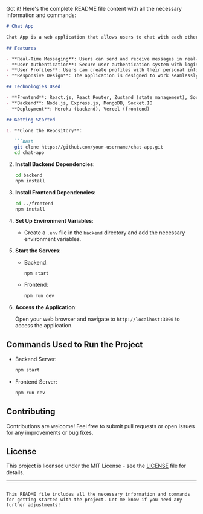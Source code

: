 Got it! Here's the complete README file content with all the necessary information and commands:

```markdown
# Chat App

Chat App is a web application that allows users to chat with each other in real-time.

## Features

- **Real-Time Messaging**: Users can send and receive messages in real-time.
- **User Authentication**: Secure user authentication system with login and signup functionality.
- **User Profiles**: Users can create profiles with their personal information.
- **Responsive Design**: The application is designed to work seamlessly across different devices.

## Technologies Used

- **Frontend**: React.js, React Router, Zustand (state management), Socket.IO Client, Tailwind CSS
- **Backend**: Node.js, Express.js, MongoDB, Socket.IO
- **Deployment**: Heroku (backend), Vercel (frontend)

## Getting Started

1. **Clone the Repository**:

   ```bash
   git clone https://github.com/your-username/chat-app.git
   cd chat-app
   ```

2. **Install Backend Dependencies**:

   ```bash
   cd backend
   npm install
   ```

3. **Install Frontend Dependencies**:

   ```bash
   cd ../frontend
   npm install
   ```

4. **Set Up Environment Variables**:

   - Create a `.env` file in the `backend` directory and add the necessary environment variables.

5. **Start the Servers**:

   - Backend:

     ```bash
     npm start
     ```

   - Frontend:

     ```bash
     npm run dev
     ```

6. **Access the Application**:

   Open your web browser and navigate to `http://localhost:3000` to access the application.

## Commands Used to Run the Project

- Backend Server:
  ```bash
  npm start
  ```

- Frontend Server:
  ```bash
  npm run dev
  ```

## Contributing

Contributions are welcome! Feel free to submit pull requests or open issues for any improvements or bug fixes.

## License

This project is licensed under the MIT License - see the [LICENSE](LICENSE) file for details.

---
```

This README file includes all the necessary information and commands for getting started with the project. Let me know if you need any further adjustments!
